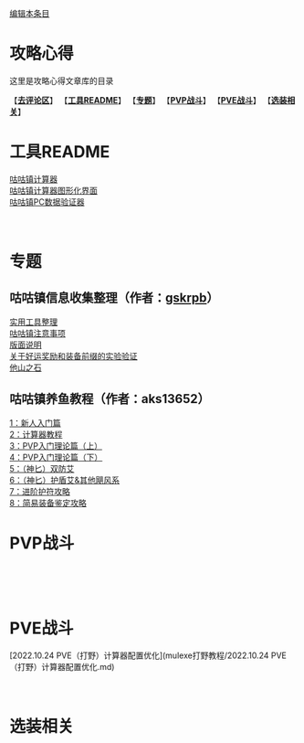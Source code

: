 [编辑本条目](https://github.com/GuguTown/Wiki/edit/main/article/index.md)
# 攻略心得
这里是攻略心得文章库的目录

【[**去评论区**](#讨论)】 【[**工具README**](#工具readme)】 【[**专题**](#专题)】 【[**PVP战斗**](#pvp战斗)】 【[**PVE战斗**](#pve战斗)】 【[**选装相关**](#选装相关)】 

# 工具README
[咕咕镇计算器](calc_README.md)   
[咕咕镇计算器图形化界面](calcgui_README.md)   
[咕咕镇PC数据验证器](pcauth_README.md)   
[]()   
[]()   
[]()   
# 专题
## 咕咕镇信息收集整理（作者：[gskrpb](https://github.com/gskrpb)）
[实用工具整理](gskrpb/实用工具整理.md)   
[咕咕镇注意事项](gskrpb/咕咕镇注意事项.md)   
[版面说明](gskrpb/版面说明.md)   
[关于好运奖励和装备前缀的实验验证](gskrpb/关于好运奖励和装备前缀的实验验证.md)   
[他山之石](gskrpb/他山之石.md)   
## 咕咕镇养鱼教程（作者：aks13652）
[1：新人入门篇](aks13652/养鱼教程/1.md)   
[2：计算器教程](aks13652/养鱼教程/2.md)   
[3：PVP入门理论篇（上）](aks13652/养鱼教程/3.md)   
[4：PVP入门理论篇（下）](aks13652/养鱼教程/4.md)   
[5：（神匕）双防艾](aks13652/养鱼教程/5.md)   
[6：（神匕）护盾艾&其他飓风系](aks13652/养鱼教程/6.md)   
[7：进阶护符攻略](aks13652/养鱼教程/7.md)   
[8：简易装备鉴定攻略](aks13652/养鱼教程/8.md)   
[]()   
# PVP战斗
[]()   
[]()   
[]()   
[]()   
# PVE战斗
[2022.10.24 PVE（打野）计算器配置优化](mulexe打野教程/2022.10.24 PVE（打野）计算器配置优化.md)   
[]()   
[]()   
[]()   
# 选装相关
[]()   
[]()   
[]()   
[]()   
